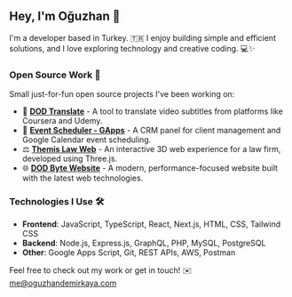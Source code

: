 ## Hey, I'm Oğuzhan 👋

I'm a developer based in Turkey. 🇹🇷 I enjoy building simple and efficient solutions, and I love exploring technology and creative coding. 💻✨

### Open Source Work 🚀
Small just-for-fun open source projects I've been working on:

- 📝 **[DOD Translate](https://github.com/oguzhandemirkaya/dod-translate)** - A tool to translate video subtitles from platforms like Coursera and Udemy.
- 📅 **[Event Scheduler - GApps](https://github.com/oguzhandemirkaya/EventScheduler-GApps)** - A CRM panel for client management and Google Calendar event scheduling.
- ⚖️ **[Themis Law Web](https://github.com/oguzhandemirkaya/themis-law-web)** - An interactive 3D web experience for a law firm, developed using Three.js.
- 🌐 **[DOD Byte Website](https://github.com/oguzhandemirkaya/dodbytewebsite)** - A modern, performance-focused website built with the latest web technologies.

### Technologies I Use 🛠️

- **Frontend**: JavaScript, TypeScript, React, Next.js, HTML, CSS, Tailwind CSS
- **Backend**: Node.js, Express.js, GraphQL, PHP, MySQL, PostgreSQL
- **Other**: Google Apps Script, Git, REST APIs, AWS, Postman

Feel free to check out my work or get in touch! ✉️ me@oguzhandemirkaya.com
